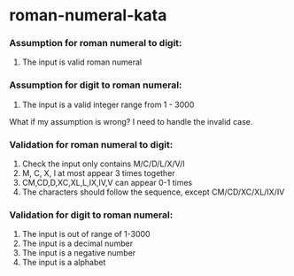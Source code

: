 # roman-numeral-kata

### Assumption for roman numeral to digit:
1. The input is valid roman numeral

### Assumption for digit to roman numeral:
1. The input is a valid integer range from 1 - 3000

What if my assumption is wrong? 
I need to handle the invalid case.
### Validation for roman numeral to digit:
1. Check the input only contains M/C/D/L/X/V/I
2. M, C, X, I at most appear 3 times together
3. CM,CD,D,XC,XL,L,IX,IV,V can appear 0-1 times
4. The characters should follow the sequence, except CM/CD/XC/XL/IX/IV


### Validation for digit to roman numeral:
1. The input is out of range of 1-3000
2. The input is a decimal number
3. The input is a negative number
4. The input is a alphabet





